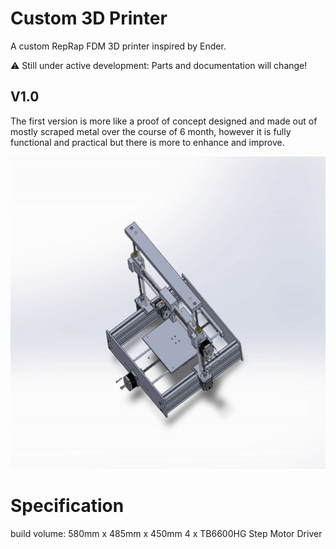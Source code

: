 # Custom 3D Printer
A custom RepRap FDM 3D printer inspired by Ender.

⚠️ Still under active development: Parts and documentation will change!

## V1.0

The first version is more like a proof of concept designed and made out of mostly scraped metal over the course of 6 month, however it is fully functional and practical but there is more to enhance and improve.
<p align="center">
    <img width="600" height="500" src="./media/explode_animation.gif">
</p>

# Specification

build volume: 580mm x 485mm x 450mm
4 x TB6600HG Step Motor Driver